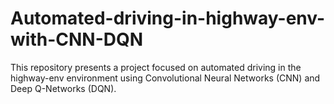 # Automated-driving-in-highway-env-with-CNN-DQN
This repository presents a project focused on automated driving in the highway-env environment using Convolutional Neural Networks (CNN) and Deep Q-Networks (DQN).
